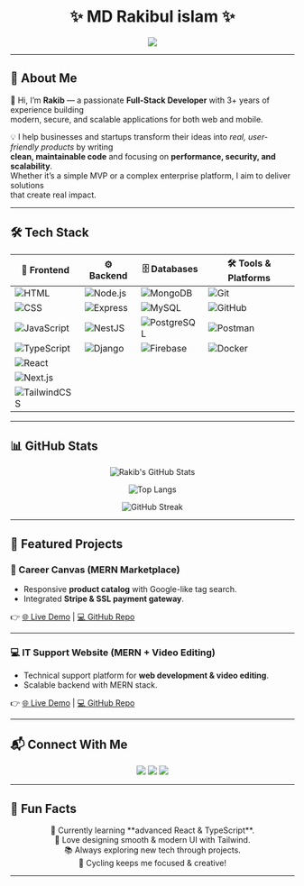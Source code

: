 <h1 align="center">  
✨ MD Rakibul islam ✨  
</h1>  

<p align="center">  
  <img src="https://readme-typing-svg.herokuapp.com?size=28&duration=4000&color=00FFAA&center=true&vCenter=true&width=550&lines=🚀+Full+Stack+Developer;+MERN+%7C+React.js+next.js+%7C+nest.js+express.js;🛠️+Clean+Code+%7C+Scalable+Apps;📚+Always+Learning+New+Tech!" />  
</p>  

---
## 🎨 About Me  

<p align="center" style="font-size: 1.15em; line-height: 1.6;">  

👋 Hi, I’m <strong>Rakib</strong> — a passionate <strong>Full-Stack Developer</strong> with 3+ years of experience building  
modern, secure, and scalable applications for both web and mobile.  

💡 I help businesses and startups transform their ideas into <em>real, user-friendly products</em> by writing  
<strong>clean, maintainable code</strong> and focusing on <strong>performance, security, and scalability</strong>.  
Whether it’s a simple MVP or a complex enterprise platform, I aim to deliver solutions  
that create real impact.  

</p>  

---

## 🛠️ Tech Stack  

<div align="center">  

| 🎨 Frontend | ⚙️ Backend | 🗄️ Databases | 🛠️ Tools & Platforms |
|-------------|------------|--------------|----------------------|
| ![HTML](https://img.shields.io/badge/HTML-FF5733?style=for-the-badge&logo=html5&logoColor=white) | ![Node.js](https://img.shields.io/badge/Node.js-339933?style=for-the-badge&logo=node.js&logoColor=white) | ![MongoDB](https://img.shields.io/badge/MongoDB-4DB33D?style=for-the-badge&logo=mongodb&logoColor=white) | ![Git](https://img.shields.io/badge/Git-F14E32?style=for-the-badge&logo=git&logoColor=white) |
| ![CSS](https://img.shields.io/badge/CSS-1572B6?style=for-the-badge&logo=css3&logoColor=white) | ![Express](https://img.shields.io/badge/Express-000000?style=for-the-badge&logo=express&logoColor=white) | ![MySQL](https://img.shields.io/badge/MySQL-00758F?style=for-the-badge&logo=mysql&logoColor=white) | ![GitHub](https://img.shields.io/badge/GitHub-181717?style=for-the-badge&logo=github&logoColor=white) |
| ![JavaScript](https://img.shields.io/badge/JavaScript-F7E018?style=for-the-badge&logo=javascript&logoColor=black) | ![NestJS](https://img.shields.io/badge/NestJS-E0234E?style=for-the-badge&logo=nestjs&logoColor=white) | ![PostgreSQL](https://img.shields.io/badge/PostgreSQL-316192?style=for-the-badge&logo=postgresql&logoColor=white) | ![Postman](https://img.shields.io/badge/Postman-FF6C37?style=for-the-badge&logo=postman&logoColor=white) |
| ![TypeScript](https://img.shields.io/badge/TypeScript-2F74C0?style=for-the-badge&logo=typescript&logoColor=white) | ![Django](https://img.shields.io/badge/Django-092E20?style=for-the-badge&logo=django&logoColor=white) | ![Firebase](https://img.shields.io/badge/Firebase-FFCA28?style=for-the-badge&logo=firebase&logoColor=black) | ![Docker](https://img.shields.io/badge/Docker-0db7ed?style=for-the-badge&logo=docker&logoColor=white) |
| ![React](https://img.shields.io/badge/React-00D8FF?style=for-the-badge&logo=react&logoColor=black) |  |  |  |
| ![Next.js](https://img.shields.io/badge/Next.js-000000?style=for-the-badge&logo=nextdotjs&logoColor=white) |  |  |  |
| ![TailwindCSS](https://img.shields.io/badge/Tailwind-38B2AC?style=for-the-badge&logo=tailwindcss&logoColor=white) |  |  |  |

</div>  


---

## 📊 GitHub Stats  

<div align="center">  

![Rakib's GitHub Stats](https://github-readme-stats.vercel.app/api?username=RakibHassanSoft&show_icons=true&theme=radical&count_private=true)  

![Top Langs](https://github-readme-stats.vercel.app/api/top-langs/?username=RakibHassanSoft&layout=compact&theme=tokyonight)  

![GitHub Streak](https://github-readme-streak-stats.herokuapp.com?user=RakibHassanSoft&theme=highcontrast)  

</div>  

---

## 🚀 Featured Projects  

### 🎨 Career Canvas (MERN Marketplace)  
- Responsive **product catalog** with Google-like tag search.  
- Integrated **Stripe & SSL payment gateway**.  

👉 [🌐 Live Demo](https://career-canvas365.netlify.app/) | [💻 GitHub Repo](https://github.com/RakibHassanSoft/career-canvas-client.git)  

---

### 💻 IT Support Website (MERN + Video Editing)  
- Technical support platform for **web development & video editing**.  
- Scalable backend with MERN stack.  

👉 [🌐 Live Demo](https://fastestcreators.com/) | [💻 GitHub Repo](https://github.com/RakibHassanSoft/fastestCreators-client)  

---

## 📬 Connect With Me  

<p align="center">  
  <a href="mailto:rakibulhass@gmail.com"><img src="https://img.shields.io/badge/Email-D14836?style=for-the-badge&logo=gmail&logoColor=white"/></a>  
  <a href="https://www.linkedin.com/in/md-rakibul-islam-900203324/"><img src="https://img.shields.io/badge/LinkedIn-0A66C2?style=for-the-badge&logo=linkedin&logoColor=white"/></a>  
  <a href="https://github.com/RakibHassanSoft"><img src="https://img.shields.io/badge/GitHub-181717?style=for-the-badge&logo=github&logoColor=white"/></a>  
</p>  

---

## 🎯 Fun Facts  

<p align="center">  
🌱 Currently learning **advanced React & TypeScript**. <br/>  
🎨 Love designing smooth & modern UI with Tailwind. <br/>  
📚 Always exploring new tech through projects. <br/>  
🚴 Cycling keeps me focused & creative!  
</p>  

---
